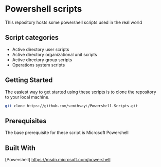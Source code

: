 # Powershell scripts

This repository hosts some powershell scripts used in the real world

## Script categories

  - Active directory user scripts
  - Active directory organizational unit scripts
  - Active directory group scripts
  - Operations system scripts
## Getting Started
The easiest way to get started using these scripts is to clone the repository to your local machine.

```sh
git clone https://github.com/semihsayi/Powershell-Scripts.git
```

## Prerequisites
The base prerequisite for these script is Microsoft Powershell

## Built With
[Powershell] https://msdn.microsoft.com/powershell
